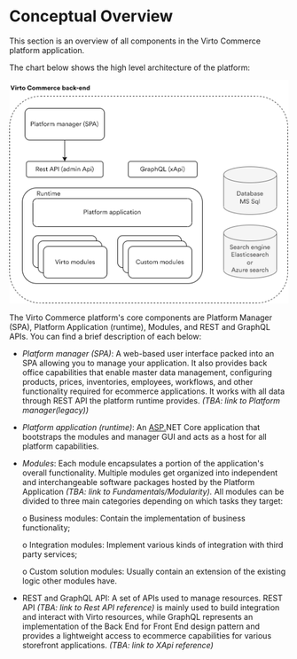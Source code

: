 ﻿# Conceptual Overview

This section is an overview of all components in the Virto Commerce platform application.

The chart below shows the high level architecture of the platform:

![Back end architecture](media/01-back-end-architecture-chart.png)

The Virto Commerce platform's core components are Platform Manager (SPA), Platform Application (runtime), Modules, and REST and GraphQL APIs. You can find a brief description of each below:

-   _Platform manager (SPA)_: A web-based user interface packed into an SPA allowing you to manage your application. It also provides back office capabilities that enable master data management, configuring products, prices, inventories, employees, workflows, and other functionality required for ecommerce applications. It works with all data through REST API the platform runtime provides. _(TBA: link to Platform manager(legacy))_
    
-   _Platform application (runtime)_: An [ASP.](http://asp.net/ "http://ASP.nET")NET Core application that bootstraps the modules and manager GUI and acts as a host for all platform capabilities.
    
-   _Modules_: Each module encapsulates a portion of the application's overall functionality. Multiple modules get organized into independent and interchangeable software packages hosted by the Platform Application _(TBA: link to Fundamentals/Modularity)._ All modules can be divided to three main categories depending on which tasks they target:
    
	o Business modules: Contain the implementation of business functionality;
    
	o Integration modules: Implement various kinds of integration with third party services;
    
	o Custom solution modules: Usually contain an extension of the existing logic other modules have.
    
-   REST and GraphQL API: A set of APIs used to manage resources. REST API _(TBA: link to Rest API reference)_ is mainly used to build integration and interact with Virto resources, while GraphQL represents an implementation of the Back End for Front End design pattern and provides a lightweight access to ecommerce capabilities for various storefront applications. _(TBA: link to XApi reference)_
